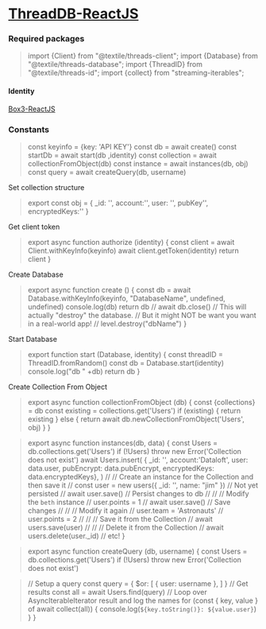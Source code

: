 # [ThreadDB-ReactJS](https://github.com/Dataloft-cloud/ThreadDB-ReactJS)

### Required packages
>import {Client} from "@textile/threads-client";
import {Database} from "@textile/threads-database";
import {ThreadID} from "@textile/threads-id";
import {collect} from "streaming-iterables";


#### Identity 
[Box3-ReactJS]([https://github.com/Dataloft-cloud/Box3-ReactJS](https://github.com/Dataloft-cloud/Box3-ReactJS))

### Constants

>const keyinfo = {key: 'API KEY'}
const db = await create()
const startDb = await start(db ,identity)
const collection = await collectionFromObject(db)
const instance = await instances(db, obj)
const query = await createQuery(db, username)

Set collection structure
>export const obj = {
  _id: '',
  account:'',
  user: '',
  pubKey'',
  encryptedKeys:''
}

Get client token
>export async function authorize (identity) {
  const client = await Client.withKeyInfo(keyinfo)
  await client.getToken(identity)
  return client
}

Create Database
>export async function create () {
  const db = await Database.withKeyInfo(keyinfo, "DatabaseName", undefined, undefined)
  console.log(db)
  return db
  // await db.close()
  // This will actually "destroy" the database.
  // But it might NOT be want you want in a real-world app!
  // level.destroy("dbName")
}

Start Database
>export function start (Database, identity) {
  const threadID = ThreadID.fromRandom()
  const db = Database.start(identity)
  console.log("db " +db)
  return db
}

Create Collection From Object
>export async function collectionFromObject (db) {
  const {collections} = db
  const existing = collections.get('Users')
  if (existing) {
    return existing
  } else {
    return await db.newCollectionFromObject('Users', obj)
  }
}

>export async function instances(db, data) {
  const Users = db.collections.get('Users')
  if (!Users) throw new Error('Collection does not exist')
  await Users.insert(
  { _id: '', account:'Dataloft', user: data.user, pubEncrypt: data.pubEncrypt, encryptedKeys:   data.encryptedKeys},
  )
>// // Create an instance for the Collection and then save it
  // const user = new users({ _id: '', name: "jim" }) // Not yet persisted
  // await user.save() // Persist changes to db
  //
  // // Modify the `beth` instance
  // user.points = 1
  // await user.save() // Save changes
  //
  // // Modify it again
  // user.team = 'Astronauts'
  // user.points = 2
  //
  // // Save it from the Collection
  // await users.save(user)
  //
  // // Delete it from the Collection
  // await users.delete(user._id)
// etc!
}

>export async function createQuery (db, username) {
  const Users = db.collections.get('Users')
  if (!Users) throw new Error('Collection does not exist')

  >// Setup a query
  const query = {
    $or: [
      { user: username },
    ]
  }
  // Get results
  const all = await Users.find(query)
  // Loop over AsyncIterableIterator result and log the names
  for (const { key, value } of await collect(all)) {
    console.log(`${key.toString()}: ${value.user}`)
  }
}



